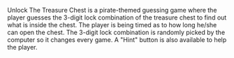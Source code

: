 Unlock The Treasure Chest is a pirate-themed guessing game where the player guesses the 3-digit lock combination of the treasure chest to find out what is inside the chest. The player is being timed as to how long he/she can open the chest. The 3-digit lock combination is randomly picked by the computer so it changes every game. A "Hint" button is also available to help the player.